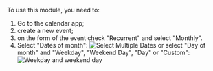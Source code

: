 To use this module, you need to:

1. Go to the calendar app;
2. create a new event;
3. on the form of the event check "Recurrent" and select "Monthly".
4. Select "Dates of month":
   ![Select Multiple Dates](../static/description/multiple-dates.png) or select "Day of
   month" and "Weekday", "Weekend Day", "Day" or "Custom":
   ![Weekday and weekend day](../static/description/weekday-weekendday.png)

